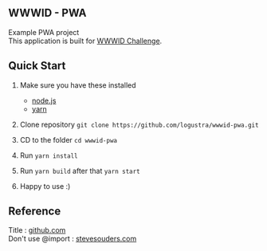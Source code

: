 ## WWWID - PWA
Example PWA project <br />
This application is built for [WWWID Challenge](https://medium.com/wwwid/tantangan-web-developer-untuk-membuat-aplikasi-web-bisa-digunakan-kurang-dari-5-detik-70bb7431741d).

## Quick Start
1. Make sure you have these installed
    * [node.js](http://nodejs.org/)
    * [yarn](https://yarnpkg.com/en/)

2. Clone repository `git clone https://github.com/logustra/wwwid-pwa.git`
3. CD to the folder `cd wwwid-pwa` 
4. Run `yarn install`
5. Run `yarn build` after that `yarn start`
6. Happy to use :) 

## Reference
Title : [github.com](https://github.com/zeit/next.js/blob/master/errors/no-document-title.md) <br />
Don't use @import : [stevesouders.com](http://www.stevesouders.com/blog/2009/04/09/dont-use-import)
